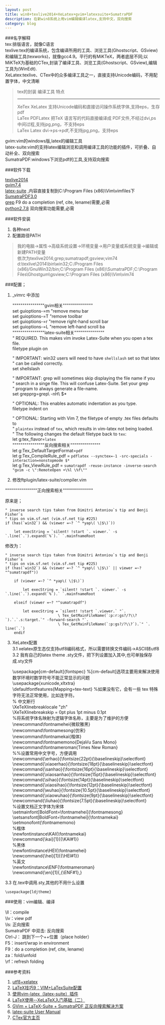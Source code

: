 ```yaml
---  
layout: post  
title: win8+texlive2014+XeLatex+gvim+latexsuite+SumatraPDF  
description: 在新win8系统上用vim编辑编译latex,支持中文，双向搜索  
category: blog   
---  
```

  
###名字解释  
tex:排版语言，就像C语言  
texlive:tex的编译系统，包含编译所用的工具、浏览工具(Ghostscript、GSview)和编辑工具(texworks)，就像gcc4.9。平行的有MiKTeX，两者底层不同;以MiKTeX为基础的CTex,封装了编译工具、浏览工具(Ghostscript、GSview),编辑工具为(WinEdt).  
XeLatex:texlive、CTex中的众多编译工具之一，直接支持Unicode编码，不用配置字体，中文清晰  
  
>tex的封装  编译工具  特点   
>--------- ---------  -------------------------------------------------------------------------------  
>XeTex     XeLatex    支持Unicode编码和直接访问操作系统字体,支持eps，生存pdf  
>LaTex     PDFLatex   把TeX 语言写的代码直接编译成 PDF文件,不经过dvi,ps中间过程,支持jpg,png，不支持eps  
>LaTex     Latex      dvi->ps->pdf,不支持jpg,png，支持eps  
  
gvim:vim的windows版,latex的编辑工具  
latex-suite:vim的支持latex编辑浏览和调用编译工具的功能的插件，可折叠、自动补全、双向搜索  
SumatraPDF:windows下浏览pdf的工具,支持双向搜索  
  
###软件下载  
  
[texlive2014](http://bt.neu6.edu.cn/thread-1359559-1-1.html)  
[gvim7.4](http://www.vim.org/download.php)  
[latex-suite](https://github.com/vim-latex/vim-latex) ,内容直接复制到C:\Program Files (x86)\Vim\vimfiles下  
[SumatraPDF3.0](http://www.sumatrapdfreader.org/download-free-pdf-viewer.html)  
[grep](http://gnuwin32.sourceforge.net/packages/grep.htm) F9 do a completion (ref, cite, lename)需要,必需  
[python2.7.8](https://www.python.org/downloads/release/python-278/) 双向搜索功能需要,必需  
  
###软件安装  
1. 各种next  
2. 配置路径PATH  
  
>我的电脑->属性->高级系统设置->环境变量->用户变量或系统变量->编辑或新建PATH变量  
>依次为texlive2014;grep;sumatrapdf;gsview;vim74  
>d:\texlive\2014\bin\win32;C:/Program Files (x86)/GnuWin32/bin;C:\Program Files (x86)\SumatraPDF;C:\Program Files\Ghostgum\gsview;C:\Program Files (x86)\Vim\vim74  
  
###配置；  
1. _vimrc 中添加  
  
    """"""""""""""""gvim相关"""""""""""""""  
    set guioptions-=m  "remove menu bar  
    set guioptions-=T  "remove toolbar  
    set guioptions-=r  "remove right-hand scroll bar  
    set guioptions-=L  "remove left-hand scroll ba  
    """"""""""""""""latex-suite相关"""""""""""""""  
    " REQUIRED. This makes vim invoke Latex-Suite when you open a tex file.  
    filetype plugin on  
      
    " IMPORTANT: win32 users will need to have `shellslash` set so that latex  
    " can be called correctly.  
    set shellslash  
      
    " IMPORTANT: grep will sometimes skip displaying the file name if you  
    " search in a singe file. This will confuse Latex-Suite. Set your grep  
    " program to always generate a file-name.  
    set grepprg=grep\ -nH\ $*  
      
    " OPTIONAL: This enables automatic indentation as you type.  
    filetype indent on  
      
    " OPTIONAL: Starting with Vim 7, the filetype of empty .tex files defaults to  
    " `plaintex` instead of `tex`, which results in vim-latex not being loaded.  
    " The following changes the default filetype back to `tex`:  
    let g:tex_flavor=`latex`  
    """"""""""""""""反向搜索相关"""""""""""""""  
    let g:Tex_DefaultTargetFormat=`pdf`  
    let g:Tex_CompileRule_pdf = `pdflatex --synctex=-1 -src-specials -interaction=nonstopmode $*`  
    let g:Tex_ViewRule_pdf = `sumatrapdf -reuse-instance -inverse-search "gvim -c \":RemoteOpen +\%l \%f\"" `  
  
2. 修改ftplugin/latex-suite/compiler.vim  
  
""""""""""""""""正向搜索相关"""""""""""""""  
  
原来是；  
  
    " inverse search tips taken from Dimitri Antoniou`s tip and Benji Fisher`s  
    " tips on vim.sf.net (vim.sf.net tip #225)  
    if (has(`win32`) && (viewer =~? `^ *yap\( \|$\)`))  
      
        let execString = `silent! !start `. viewer.` -s `.line(`.`).expand(`%`).` `.mainfnameRoot  
  
修改为：  
  
    " inverse search tips taken from Dimitri Antoniou`s tip and Benji Fisher`s  
    " tips on vim.sf.net (vim.sf.net tip #225)  
    if (has(`win32`) && (viewer =~? `^ *yap\( \|$\)` || viewer =~? "^sumatrapdf"))  
      
        if (viewer =~? `^ *yap\( \|$\)`)  
      
            let execString = `silent! !start `. viewer.` -s `.line(`.`).expand(`%`).` `.mainfnameRoot  
      
        elseif (viewer =~? "^sumatrapdf")  
      
            let execString = `silent! !start `.viewer.` "`.  
                            \ Tex_GetMainFileName(`:p:r:gs?/?\\?`).`.`.s:target.`" -forward-search "`.  
                            \ Tex_GetMainFileName(`:p:gs?/?\\?`).`" `. line(`.`)  
        endif  
  
3. XeLatex配置  
3.1 xelatex原生态仅支持utf8编码格式，所以需要转换文件编码->ASCII转utf8  
3.2 我有自己的latex theme .sty文件，把下列设置加入其中,也可单独保存成.sty文件  
  
    \usepackage[cm-default]{fontspec} %[cm-default]选项主要用来解决使用数学环境时数学符号不能正常显示的问题  
    \usepackage{xunicode,xltxtra}  
    \defaultfontfeatures{Mapping=tex-text} %如果没有它，会有一些 tex 特殊字符无法正常使用，比如连字符。  
    % 中文断行  
    \XeTeXlinebreaklocale "zh"  
    \XeTeXlinebreakskip = 0pt plus 1pt minus 0.1pt  
    %将系统字体名映射为逻辑字体名称，主要是为了维护的方便  
    \newcommand\fontnamehei{微软雅黑}  
    \newcommand\fontnamesong{仿宋}  
    \newcommand\fontnamekai{楷体}  
    \newcommand\fontnamemono{DejaVu Sans Mono}  
    \newcommand\fontnameroman{Times New Roman}  
    %%设置常用中文字号，方便调用  
    \newcommand{\erhao}{\fontsize{22pt}{\baselineskip}\selectfont}  
    \newcommand{\xiaoerhao}{\fontsize{18pt}{\baselineskip}\selectfont}  
    \newcommand{\sanhao}{\fontsize{16pt}{\baselineskip}\selectfont}  
    \newcommand{\xiaosanhao}{\fontsize{15pt}{\baselineskip}\selectfont}  
    \newcommand{\sihao}{\fontsize{14pt}{\baselineskip}\selectfont}  
    \newcommand{\xiaosihao}{\fontsize{12pt}{\baselineskip}\selectfont}  
    \newcommand{\wuhao}{\fontsize{10.5pt}{\baselineskip}\selectfont}  
    \newcommand{\xiaowuhao}{\fontsize{9pt}{\baselineskip}\selectfont}  
    \newcommand{\liuhao}{\fontsize{7.5pt}{\baselineskip}\selectfont}  
    %设置文档正文字体为宋体  
    \setmainfont[BoldFont=\fontnamehei]{\fontnamesong}  
    \setsansfont[BoldFont=\fontnamehei]{\fontnamekai}  
    \setmonofont{\fontnamemono}  
    %楷体  
    \newfontinstance\KAI{\fontnamekai}  
    \newcommand{\kai}[1]{{\KAI#1}}  
    %黑体  
    \newfontinstance\HEI{\fontnamehei}  
    \newcommand{\hei}[1]{{\HEI#1}}  
    %英文  
    \newfontinstance\ENF{\fontnameroman}  
    \newcommand{\en}[1]{\,{\ENF#1}\,}  
  
3.3 在.tex中调用.sty,其他的不用什么设置  
  
    \usepackage{ldjtheme}  
  
###使用：vim编辑、编译  
  
\ll：compile  
\lv：view pdf  
\ls: 正向搜索  
SumatraPDF 中双击: 反向搜索  
Ctrl-J： 跳到下一个++位置（place holder）  
F5：insert/wrap in environment  
F9：do a completion (ref, cite, lename)  
za：fold/unfold  
\rf：refresh folding  
  
###参考资料  
1. [utf8+xelatex ](http://blog.163.com/xie_qiuliang/blog/static/1810885002011387313105/)  
2. [LaTeX技巧9：VIM+LaTexSuite配置 ](http://blog.sina.com.cn/s/blog_5e16f1770100fqyt.html)  
3. [使用vim-latex（latex-suite）插件](http://fightfxj.blog.163.com/blog/static/676839242013424103223400/)  
4. [LaTeX使用--XeLaTeX入门基础（二）](http://blog.csdn.net/geekcome/article/details/7618527)  
5. [GVim + LaTeX-Suite + SumatraPDF 正反向搜索解决方案 ](http://bbs.ctex.org/forum.php?mod=viewthread&tid=74881)  
6. [latex-suite User Manual](http://vim-latex.sourceforge.net/index.php?subject=manual&title=Manual#user-manual)  
7. [CTex官方主页](http://www.ctex.org/CTeX)  
